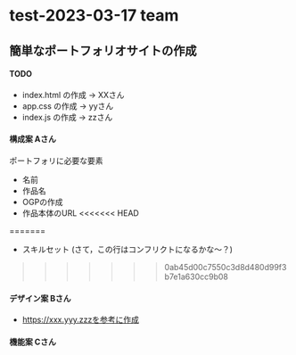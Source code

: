 # test-2023-03-17 team

## 簡単なポートフォリオサイトの作成
#### TODO
* index.html の作成 -> XXさん
* app.css の作成 -> yyさん
* index.js の作成 -> zzさん

#### 構成案 Aさん
ポートフォリに必要な要素
- 名前
- 作品名
- OGPの作成
- 作品本体のURL
<<<<<<< HEAD

=======
- スキルセット (さて，この行はコンフリクトになるかな～？)

>>>>>>> 0ab45d00c7550c3d8d480d99f3b7e1a630cc9b08
#### デザイン案 Bさん
* https://xxx.yyy.zzzを参考に作成

#### 機能案 Cさん


